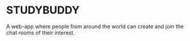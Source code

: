 # STUDYBUDDY
A web-app where people from around the world can create and join the chat rooms of their interest.
